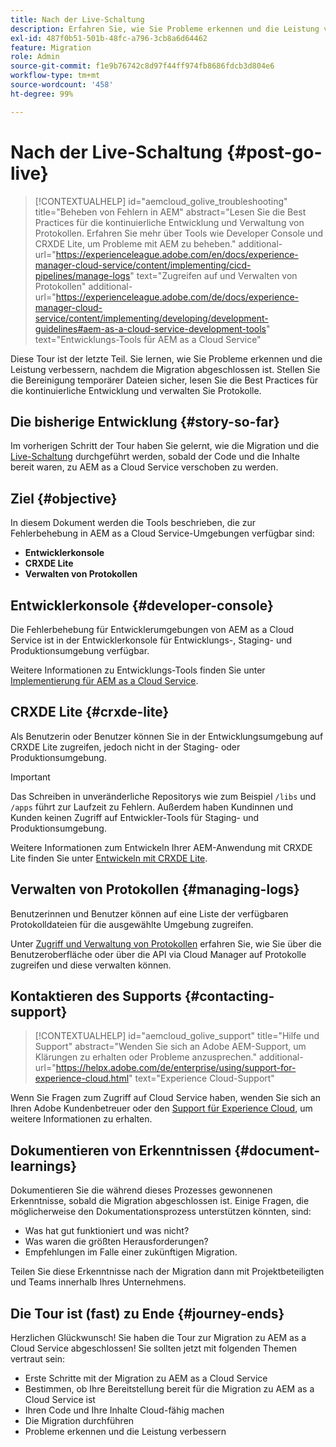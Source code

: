 ```yaml
---
title: Nach der Live-Schaltung
description: Erfahren Sie, wie Sie Probleme erkennen und die Leistung verbessern können.
exl-id: 487f0b51-501b-48fc-a796-3cb8a6d64462
feature: Migration
role: Admin
source-git-commit: f1e9b76742c8d97f44ff974fb8686fdcb3d804e6
workflow-type: tm+mt
source-wordcount: '458'
ht-degree: 99%

---
```


# Nach der Live-Schaltung {#post-go-live}

>[!CONTEXTUALHELP]
>id="aemcloud_golive_troubleshooting"
>title="Beheben von Fehlern in AEM"
>abstract="Lesen Sie die Best Practices für die kontinuierliche Entwicklung und Verwaltung von Protokollen. Erfahren Sie mehr über Tools wie Developer Console und CRXDE Lite, um Probleme mit AEM zu beheben."
>additional-url="https://experienceleague.adobe.com/en/docs/experience-manager-cloud-service/content/implementing/cicd-pipelines/manage-logs" text="Zugreifen auf und Verwalten von Protokollen"
>additional-url="https://experienceleague.adobe.com/de/docs/experience-manager-cloud-service/content/implementing/developing/development-guidelines#aem-as-a-cloud-service-development-tools" text="Entwicklungs-Tools für AEM as a Cloud Service"

Diese Tour ist der letzte Teil. Sie lernen, wie Sie Probleme erkennen und die Leistung verbessern, nachdem die Migration abgeschlossen ist. Stellen Sie die Bereinigung temporärer Dateien sicher, lesen Sie die Best Practices für die kontinuierliche Entwicklung und verwalten Sie Protokolle.

## Die bisherige Entwicklung {#story-so-far}

Im vorherigen Schritt der Tour haben Sie gelernt, wie die Migration und die [Live-Schaltung](/help/journey-migration/go-live.md) durchgeführt werden, sobald der Code und die Inhalte bereit waren, zu AEM as a Cloud Service verschoben zu werden.

## Ziel {#objective}

In diesem Dokument werden die Tools beschrieben, die zur Fehlerbehebung in AEM as a Cloud Service-Umgebungen verfügbar sind:

* **Entwicklerkonsole**
* **CRXDE Lite**
* **Verwalten von Protokollen**

## Entwicklerkonsole {#developer-console}

Die Fehlerbehebung für Entwicklerumgebungen von AEM as a Cloud Service ist in der Entwicklerkonsole für Entwicklungs-, Staging- und Produktionsumgebung verfügbar.

Weitere Informationen zu Entwicklungs-Tools finden Sie unter [Implementierung für AEM as a Cloud Service](/help/implementing/developing/introduction/development-guidelines.md#aem-as-a-cloud-service-development-tools).

## CRXDE Lite {#crxde-lite}

Als Benutzerin oder Benutzer können Sie in der Entwicklungsumgebung auf CRXDE Lite zugreifen, jedoch nicht in der Staging- oder Produktionsumgebung.

>[!IMPORTANT]
>Das Schreiben in unveränderliche Repositorys wie zum Beispiel `/libs` und `/apps` führt zur Laufzeit zu Fehlern. Außerdem haben Kundinnen und Kunden keinen Zugriff auf Entwickler-Tools für Staging- und Produktionsumgebung.

Weitere Informationen zum Entwickeln Ihrer AEM-Anwendung mit CRXDE Lite finden Sie unter [Entwickeln mit CRXDE Lite](/help/implementing/developing/tools/crxde.md).

## Verwalten von Protokollen {#managing-logs}

Benutzerinnen und Benutzer können auf eine Liste der verfügbaren Protokolldateien für die ausgewählte Umgebung zugreifen.

Unter [Zugriff und Verwaltung von Protokollen](/help/implementing/cloud-manager/manage-logs.md) erfahren Sie, wie Sie über die Benutzeroberfläche oder über die API via Cloud Manager auf Protokolle zugreifen und diese verwalten können.

## Kontaktieren des Supports {#contacting-support}

>[!CONTEXTUALHELP]
>id="aemcloud_golive_support"
>title="Hilfe und Support"
>abstract="Wenden Sie sich an Adobe AEM-Support, um Klärungen zu erhalten oder Probleme anzusprechen."
>additional-url="https://helpx.adobe.com/de/enterprise/using/support-for-experience-cloud.html" text="Experience Cloud-Support"

Wenn Sie Fragen zum Zugriff auf Cloud Service haben, wenden Sie sich an Ihren Adobe Kundenbetreuer oder den [Support für Experience Cloud](https://helpx.adobe.com/de/enterprise/using/support-for-experience-cloud.html), um weitere Informationen zu erhalten.

## Dokumentieren von Erkenntnissen {#document-learnings}

Dokumentieren Sie die während dieses Prozesses gewonnenen Erkenntnisse, sobald die Migration abgeschlossen ist. Einige Fragen, die möglicherweise den Dokumentationsprozess unterstützen könnten, sind:

* Was hat gut funktioniert und was nicht?
* Was waren die größten Herausforderungen?
* Empfehlungen im Falle einer zukünftigen Migration.

Teilen Sie diese Erkenntnisse nach der Migration dann mit Projektbeteiligten und Teams innerhalb Ihres Unternehmens.

## Die Tour ist (fast) zu Ende {#journey-ends}

Herzlichen Glückwunsch! Sie haben die Tour zur Migration zu AEM as a Cloud Service abgeschlossen! Sie sollten jetzt mit folgenden Themen vertraut sein:

* Erste Schritte mit der Migration zu AEM as a Cloud Service
* Bestimmen, ob Ihre Bereitstellung bereit für die Migration zu AEM as a Cloud Service ist
* Ihren Code und Ihre Inhalte Cloud-fähig machen
* Die Migration durchführen
* Probleme erkennen und die Leistung verbessern
